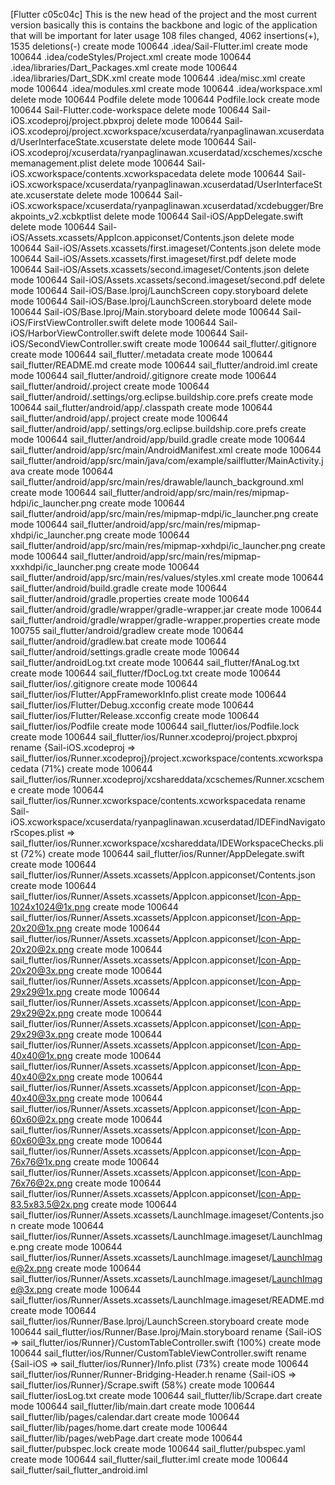 [Flutter c05c04c] This is the new head of the project and the most current version basically this is contains the backbone and logic of the application that will be important for later usage
 108 files changed, 4062 insertions(+), 1535 deletions(-)
 create mode 100644 .idea/Sail-Flutter.iml
 create mode 100644 .idea/codeStyles/Project.xml
 create mode 100644 .idea/libraries/Dart_Packages.xml
 create mode 100644 .idea/libraries/Dart_SDK.xml
 create mode 100644 .idea/misc.xml
 create mode 100644 .idea/modules.xml
 create mode 100644 .idea/workspace.xml
 delete mode 100644 Podfile
 delete mode 100644 Podfile.lock
 create mode 100644 Sail-Flutter.code-workspace
 delete mode 100644 Sail-iOS.xcodeproj/project.pbxproj
 delete mode 100644 Sail-iOS.xcodeproj/project.xcworkspace/xcuserdata/ryanpaglinawan.xcuserdatad/UserInterfaceState.xcuserstate
 delete mode 100644 Sail-iOS.xcodeproj/xcuserdata/ryanpaglinawan.xcuserdatad/xcschemes/xcschememanagement.plist
 delete mode 100644 Sail-iOS.xcworkspace/contents.xcworkspacedata
 delete mode 100644 Sail-iOS.xcworkspace/xcuserdata/ryanpaglinawan.xcuserdatad/UserInterfaceState.xcuserstate
 delete mode 100644 Sail-iOS.xcworkspace/xcuserdata/ryanpaglinawan.xcuserdatad/xcdebugger/Breakpoints_v2.xcbkptlist
 delete mode 100644 Sail-iOS/AppDelegate.swift
 delete mode 100644 Sail-iOS/Assets.xcassets/AppIcon.appiconset/Contents.json
 delete mode 100644 Sail-iOS/Assets.xcassets/first.imageset/Contents.json
 delete mode 100644 Sail-iOS/Assets.xcassets/first.imageset/first.pdf
 delete mode 100644 Sail-iOS/Assets.xcassets/second.imageset/Contents.json
 delete mode 100644 Sail-iOS/Assets.xcassets/second.imageset/second.pdf
 delete mode 100644 Sail-iOS/Base.lproj/LaunchScreen copy.storyboard
 delete mode 100644 Sail-iOS/Base.lproj/LaunchScreen.storyboard
 delete mode 100644 Sail-iOS/Base.lproj/Main.storyboard
 delete mode 100644 Sail-iOS/FirstViewController.swift
 delete mode 100644 Sail-iOS/HarborViewController.swift
 delete mode 100644 Sail-iOS/SecondViewController.swift
 create mode 100644 sail_flutter/.gitignore
 create mode 100644 sail_flutter/.metadata
 create mode 100644 sail_flutter/README.md
 create mode 100644 sail_flutter/android.iml
 create mode 100644 sail_flutter/android/.gitignore
 create mode 100644 sail_flutter/android/.project
 create mode 100644 sail_flutter/android/.settings/org.eclipse.buildship.core.prefs
 create mode 100644 sail_flutter/android/app/.classpath
 create mode 100644 sail_flutter/android/app/.project
 create mode 100644 sail_flutter/android/app/.settings/org.eclipse.buildship.core.prefs
 create mode 100644 sail_flutter/android/app/build.gradle
 create mode 100644 sail_flutter/android/app/src/main/AndroidManifest.xml
 create mode 100644 sail_flutter/android/app/src/main/java/com/example/sailflutter/MainActivity.java
 create mode 100644 sail_flutter/android/app/src/main/res/drawable/launch_background.xml
 create mode 100644 sail_flutter/android/app/src/main/res/mipmap-hdpi/ic_launcher.png
 create mode 100644 sail_flutter/android/app/src/main/res/mipmap-mdpi/ic_launcher.png
 create mode 100644 sail_flutter/android/app/src/main/res/mipmap-xhdpi/ic_launcher.png
 create mode 100644 sail_flutter/android/app/src/main/res/mipmap-xxhdpi/ic_launcher.png
 create mode 100644 sail_flutter/android/app/src/main/res/mipmap-xxxhdpi/ic_launcher.png
 create mode 100644 sail_flutter/android/app/src/main/res/values/styles.xml
 create mode 100644 sail_flutter/android/build.gradle
 create mode 100644 sail_flutter/android/gradle.properties
 create mode 100644 sail_flutter/android/gradle/wrapper/gradle-wrapper.jar
 create mode 100644 sail_flutter/android/gradle/wrapper/gradle-wrapper.properties
 create mode 100755 sail_flutter/android/gradlew
 create mode 100644 sail_flutter/android/gradlew.bat
 create mode 100644 sail_flutter/android/settings.gradle
 create mode 100644 sail_flutter/androidLog.txt
 create mode 100644 sail_flutter/fAnaLog.txt
 create mode 100644 sail_flutter/fDocLog.txt
 create mode 100644 sail_flutter/ios/.gitignore
 create mode 100644 sail_flutter/ios/Flutter/AppFrameworkInfo.plist
 create mode 100644 sail_flutter/ios/Flutter/Debug.xcconfig
 create mode 100644 sail_flutter/ios/Flutter/Release.xcconfig
 create mode 100644 sail_flutter/ios/Podfile
 create mode 100644 sail_flutter/ios/Podfile.lock
 create mode 100644 sail_flutter/ios/Runner.xcodeproj/project.pbxproj
 rename {Sail-iOS.xcodeproj => sail_flutter/ios/Runner.xcodeproj}/project.xcworkspace/contents.xcworkspacedata (71%)
 create mode 100644 sail_flutter/ios/Runner.xcodeproj/xcshareddata/xcschemes/Runner.xcscheme
 create mode 100644 sail_flutter/ios/Runner.xcworkspace/contents.xcworkspacedata
 rename Sail-iOS.xcworkspace/xcuserdata/ryanpaglinawan.xcuserdatad/IDEFindNavigatorScopes.plist => sail_flutter/ios/Runner.xcworkspace/xcshareddata/IDEWorkspaceChecks.plist (72%)
 create mode 100644 sail_flutter/ios/Runner/AppDelegate.swift
 create mode 100644 sail_flutter/ios/Runner/Assets.xcassets/AppIcon.appiconset/Contents.json
 create mode 100644 sail_flutter/ios/Runner/Assets.xcassets/AppIcon.appiconset/Icon-App-1024x1024@1x.png
 create mode 100644 sail_flutter/ios/Runner/Assets.xcassets/AppIcon.appiconset/Icon-App-20x20@1x.png
 create mode 100644 sail_flutter/ios/Runner/Assets.xcassets/AppIcon.appiconset/Icon-App-20x20@2x.png
 create mode 100644 sail_flutter/ios/Runner/Assets.xcassets/AppIcon.appiconset/Icon-App-20x20@3x.png
 create mode 100644 sail_flutter/ios/Runner/Assets.xcassets/AppIcon.appiconset/Icon-App-29x29@1x.png
 create mode 100644 sail_flutter/ios/Runner/Assets.xcassets/AppIcon.appiconset/Icon-App-29x29@2x.png
 create mode 100644 sail_flutter/ios/Runner/Assets.xcassets/AppIcon.appiconset/Icon-App-29x29@3x.png
 create mode 100644 sail_flutter/ios/Runner/Assets.xcassets/AppIcon.appiconset/Icon-App-40x40@1x.png
 create mode 100644 sail_flutter/ios/Runner/Assets.xcassets/AppIcon.appiconset/Icon-App-40x40@2x.png
 create mode 100644 sail_flutter/ios/Runner/Assets.xcassets/AppIcon.appiconset/Icon-App-40x40@3x.png
 create mode 100644 sail_flutter/ios/Runner/Assets.xcassets/AppIcon.appiconset/Icon-App-60x60@2x.png
 create mode 100644 sail_flutter/ios/Runner/Assets.xcassets/AppIcon.appiconset/Icon-App-60x60@3x.png
 create mode 100644 sail_flutter/ios/Runner/Assets.xcassets/AppIcon.appiconset/Icon-App-76x76@1x.png
 create mode 100644 sail_flutter/ios/Runner/Assets.xcassets/AppIcon.appiconset/Icon-App-76x76@2x.png
 create mode 100644 sail_flutter/ios/Runner/Assets.xcassets/AppIcon.appiconset/Icon-App-83.5x83.5@2x.png
 create mode 100644 sail_flutter/ios/Runner/Assets.xcassets/LaunchImage.imageset/Contents.json
 create mode 100644 sail_flutter/ios/Runner/Assets.xcassets/LaunchImage.imageset/LaunchImage.png
 create mode 100644 sail_flutter/ios/Runner/Assets.xcassets/LaunchImage.imageset/LaunchImage@2x.png
 create mode 100644 sail_flutter/ios/Runner/Assets.xcassets/LaunchImage.imageset/LaunchImage@3x.png
 create mode 100644 sail_flutter/ios/Runner/Assets.xcassets/LaunchImage.imageset/README.md
 create mode 100644 sail_flutter/ios/Runner/Base.lproj/LaunchScreen.storyboard
 create mode 100644 sail_flutter/ios/Runner/Base.lproj/Main.storyboard
 rename {Sail-iOS => sail_flutter/ios/Runner}/CustomTableController.swift (100%)
 create mode 100644 sail_flutter/ios/Runner/CustomTableViewController.swift
 rename {Sail-iOS => sail_flutter/ios/Runner}/Info.plist (73%)
 create mode 100644 sail_flutter/ios/Runner/Runner-Bridging-Header.h
 rename {Sail-iOS => sail_flutter/ios/Runner}/Scrape.swift (58%)
 create mode 100644 sail_flutter/iosLog.txt
 create mode 100644 sail_flutter/lib/Scrape.dart
 create mode 100644 sail_flutter/lib/main.dart
 create mode 100644 sail_flutter/lib/pages/calendar.dart
 create mode 100644 sail_flutter/lib/pages/home.dart
 create mode 100644 sail_flutter/lib/pages/webPage.dart
 create mode 100644 sail_flutter/pubspec.lock
 create mode 100644 sail_flutter/pubspec.yaml
 create mode 100644 sail_flutter/sail_flutter.iml
 create mode 100644 sail_flutter/sail_flutter_android.iml
